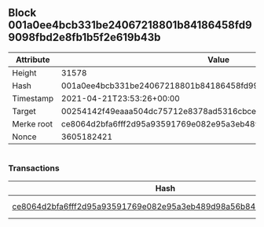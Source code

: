 ## Block 001a0ee4bcb331be24067218801b84186458fd99098fbd2e8fb1b5f2e619b43b

Attribute | Value
--- | ---
Height | 31578
Hash | 001a0ee4bcb331be24067218801b84186458fd99098fbd2e8fb1b5f2e619b43b
Timestamp | 2021-04-21T23:53:26+00:00
Target | 00254142f49eaaa504dc75712e8378ad5316cbcead634704b3734b6271167cc4
Merke root | ce8064d2bfa6fff2d95a93591769e082e95a3eb489d98a56b848c02c70ee9ba7
Nonce | 3605182421

```

```

### Transactions

Hash | Amount
--- | ---
[ce8064d2bfa6fff2d95a93591769e082e95a3eb489d98a56b848c02c70ee9ba7](ce8064d2bfa6fff2d95a93591769e082e95a3eb489d98a56b848c02c70ee9ba7.md) | 10.00000000 SKEPTI 
